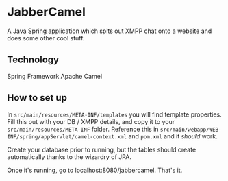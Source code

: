 # JabberCamel
A Java Spring application which spits out XMPP chat onto a website and does some other cool stuff.


## Technology
Spring Framework
Apache Camel

## How to set up

In ``` src/main/resources/META-INF/templates ``` you will find template.properties. Fill this out with your DB / XMPP details, and copy it to your ``` src/main/resources/META-INF ``` folder. Reference this in ``` src/main/webapp/WEB-INF/spring/appServlet/camel-context.xml ``` and ``` pom.xml ``` and it _should_ work.

Create your database prior to running, but the tables should create automatically thanks to the wizardry of JPA.

Once it's running, go to localhost:8080/jabbercamel. That's it.